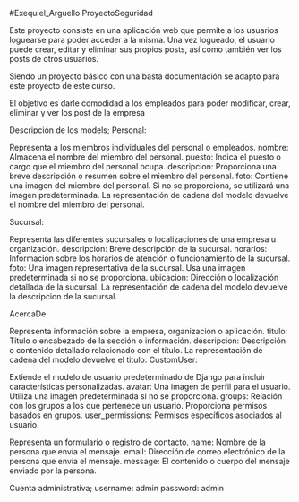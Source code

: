 ﻿#Exequiel_Arguello ProyectoSeguridad

Este proyecto consiste en una aplicación web que permite a los usuarios  loguearse para poder acceder a la misma. Una vez logueado, el usuario puede crear, editar y eliminar sus propios posts, así como también ver los posts de otros usuarios.

Siendo un proyecto básico con una basta documentación se adapto para este proyecto de este curso.

El objetivo es darle comodidad a los empleados para poder modificar, crear, eliminar y ver los post de la empresa

Descripción de los models;
Personal:

Representa a los miembros individuales del personal o empleados.
nombre: Almacena el nombre del miembro del personal.
puesto: Indica el puesto o cargo que el miembro del personal ocupa.
descripcion: Proporciona una breve descripción o resumen sobre el miembro del personal.
foto: Contiene una imagen del miembro del personal. Si no se proporciona, se utilizará una imagen predeterminada.
La representación de cadena del modelo devuelve el nombre del miembro del personal.


Sucursal:

Representa las diferentes sucursales o localizaciones de una empresa u organización.
descripcion: Breve descripción de la sucursal.
horarios: Información sobre los horarios de atención o funcionamiento de la sucursal.
foto: Una imagen representativa de la sucursal. Usa una imagen predeterminada si no se proporciona.
ubicacion: Dirección o localización detallada de la sucursal.
La representación de cadena del modelo devuelve la descripcion de la sucursal.


AcercaDe:

Representa información sobre la empresa, organización o aplicación.
titulo: Título o encabezado de la sección o información.
descripcion: Descripción o contenido detallado relacionado con el título.
La representación de cadena del modelo devuelve el titulo.
CustomUser:

Extiende el modelo de usuario predeterminado de Django para incluir características personalizadas.
avatar: Una imagen de perfil para el usuario. Utiliza una imagen predeterminada si no se proporciona.
groups: Relación con los grupos a los que pertenece un usuario. Proporciona permisos basados en grupos.
user_permissions: Permisos específicos asociados al usuario.

Representa un formulario o registro de contacto.
name: Nombre de la persona que envía el mensaje.
email: Dirección de correo electrónico de la persona que envía el mensaje.
message: El contenido o cuerpo del mensaje enviado por la persona.


Cuenta administrativa;
username: admin
password: admin
